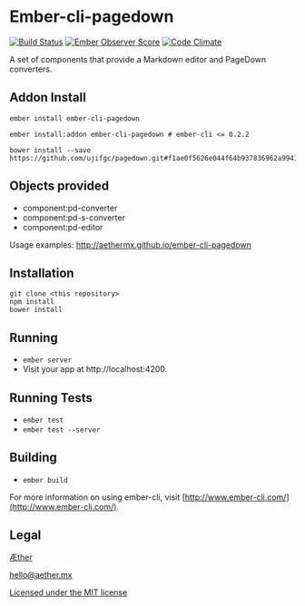 # Ember-cli-pagedown

[![Build Status](https://travis-ci.org/aethermx/ember-cli-pagedown.svg?branch=master)](https://travis-ci.org/aethermx/ember-cli-pagedown)
[![Ember Observer Score](http://emberobserver.com/badges/ember-cli-pagedown.svg)](http://emberobserver.com/addons/ember-cli-pagedown)
[![Code Climate](https://codeclimate.com/github/aethermx/ember-cli-pagedown/badges/gpa.svg)](https://codeclimate.com/github/aethermx/ember-cli-pagedown)

A set of components that provide a Markdown editor and PageDown converters.

## Addon Install

    ember install ember-cli-pagedown

    ember install:addon ember-cli-pagedown # ember-cli <= 0.2.2
    
    bower install --save https://github.com/ujifgc/pagedown.git#f1ae0f5626e044f64b937836962a9941c60c7596 

## Objects provided 

* component:pd-converter
* component:pd-s-converter
* component:pd-editor

Usage examples: http://aethermx.github.io/ember-cli-pagedown

## Installation

    git clone <this repository>
    npm install
    bower install

## Running

* `ember server`
* Visit your app at http://localhost:4200.

## Running Tests

* `ember test`
* `ember test --server`

## Building

* `ember build`

For more information on using ember-cli, visit [http://www.ember-cli.com/](http://www.ember-cli.com/).

## Legal

[Æther](http://aether.mx/)

hello@aether.mx

[Licensed under the MIT license](http://opensource.org/licenses/mit-license.php)
